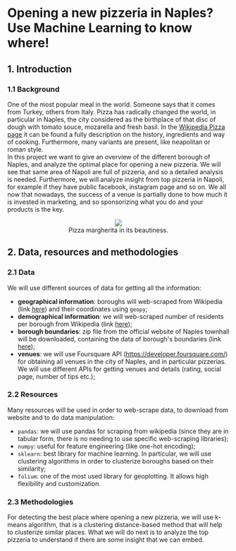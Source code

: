 # Opening a new pizzeria in Naples? Use Machine Learning to know where!
## 1. Introduction
### 1.1 Background
One of the most popular meal in the world. Someone says that it comes from Turkey, others from Italy. Pizza has radically changed the world, in particular in Naples, the city considered as the birthplace of that disc of dough with tomato souce, mozarella and fresh basil. In the [Wikipedia Pizza page](https://en.wikipedia.org/wiki/Pizza) it can be found a fully description on the history, ingredients and way of cooking. Furthermore, many variants are present, like neapolitan or roman style.  
In this project we want to give an overview of the different borough of Naples, and analyze the optimal place for opening a new pizzeria. We will see that same area of Napoli are full of pizzeria, and so a detailed analysis is needed. Furthermore, we will analyze insight from top pizzeria in Napoli, for example if they have public facebook, instagram page and so on. We all now that nowadays, the success of a venue is partially done to how much it is invested in marketing, and so sponsorizing what you do and your products is the key.
<center><img src="https://i0.wp.com/www.napolimilionaria.it/wp-content/uploads/2020/01/ricetta-pizza-sorbillo-impasto-margherita-napoeltana.jpg"></center>
<center>Pizza margherita in its beautiness.</center>

## 2. Data, resources and methodologies
### 2.1 Data
We will use different sources of data for getting all the information:
- **geographical information**: boroughs will web-scraped from Wikipedia (link [here](https://it.wikipedia.org/wiki/Quartieri_di_Napoli)) and their coordinates using `geopy`;
- **demographical information**: we will web-scraped number of residents per borough from Wikipedia (link [here](https://it.wikipedia.org/wiki/Municipalit%C3%A0_di_Napoli));
- **borough boundaries**: zip file from the official website of Naples townhall will be downloaded, containing the data of borough's boundaries (link [here](http://www.comune.napoli.it/flex/cm/pages/ServeBLOB.php/L/IT/IDPagina/29771));  
- **venues**: we will use Foursquare API (https://developer.foursquare.com/) for obtaining all venues in the city of Naples, and in particular pizzerias. We will use different APIs for getting venues and details (rating, social page, number of tips etc.);

### 2.2 Resources
Many resources will be used in order to web-scrape data, to download from website and to do data manipulation:
- `pandas`: we will use pandas for scraping from wikipedia (since they are in tabular form, there is no needing to use specific web-scraping libraries);
- `numpy`: useful for feature engineering (like one-hot encoding);
- `sklearn`: best library for machine learning. In particular, we will use clustering algorithms in order to clusterize boroughs based on their similarity;
- `folium`: one of the most used library for geoplotting. It allows high flexibility and customization.

### 2.3 Methodologies
For detecting the best place where opening a new pizzeria, we will use k-means algorithm, that is a clustering distance-based method that will help to clusterize similar places.
What we will do next is to analyze the top pizzeria to understand if there are some insight that we can embed.
